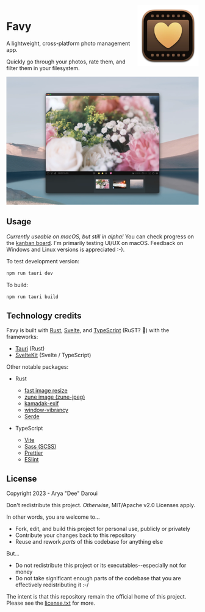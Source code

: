 <img src="https://raw.githubusercontent.com/aryadaroui/Favy/release/docs/assets/favy-icon-small.webp" width="160" height="160" alt="Favy icon" align="right">

# Favy

A lightweight, cross-platform photo management app.

Quickly go through your photos, rate them, and filter them in your filesystem.

![Favy screenshot](https://raw.githubusercontent.com/aryadaroui/Favy/release/docs/assets/screenshot.webp)

## Usage

*Currently useable on macOS, but still in alpha!* You can check progress on the [kanban board](https://github.com/users/aryadaroui/projects/2/views/1). I'm primarily testing UI/UX on macOS. Feedback on Windows and Linux versions is appreciated :-).

To test development version:
```zsh
npm run tauri dev
```

To build:
```zsh
npm run tauri build
```

## Technology credits

Favy is built with [Rust](https://www.rust-lang.org/), [Svelte](https://svelte.dev/), and [TypeScript](https://www.typescriptlang.org/) (RuST? 🤔) with the frameworks:

- [Tauri](https://tauri.app/) (Rust)
- [SvelteKit](https://kit.svelte.dev/) (Svelte / TypeScript)

Other notable packages:

- Rust
  - [fast image resize](https://github.com/Cykooz/fast_image_resize)
  - [zune image (zune-jpeg)](https://github.com/etemesi254/zune-image)
  - [kamadak-exif](https://github.com/kamadak/exif-rs)
  - [window-vibrancy](https://github.com/tauri-apps/window-vibrancy)
  - [Serde](https://serde.rs/)

- TypeScript
  - [Vite](https://vitejs.dev/)
  - [Sass (SCSS)](https://sass-lang.com/)
  - [Prettier](https://prettier.io/)
  - [ESlint](https://eslint.org/)


## License

Copyright 2023 - Arya "Dee" Daroui

Don't redistribute this project. *Otherwise*, MIT/Apache v2.0 Licenses apply.

In other words, you are welcome to...

- Fork, edit, and build this project for personal use, publicly or privately
- Contribute your changes back to this repository
- Reuse and rework *parts* of this codebase for anything else

But...

- Do not redistribute this project or its executables--especially not for money
- Do not take significant enough parts of the codebase that you are effectively redistributing it :-/

The intent is that this repository remain the official home of this project. Please see the [license.txt](https://github.com/aryadaroui/Favy/blob/main/license.txt) for more.
